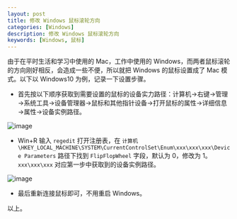 ```yaml
---
layout: post
title: 修改 Windows 鼠标滚轮方向
categories: [Windows]
description: 修改 Windows 鼠标滚轮方向
keywords: [Windows, 鼠标]
---
```


由于在平时生活和学习中使用的 Mac，工作中使用的 Windows，而两者鼠标滚轮的方向刚好相反，会造成一些不便，所以就把 Windows 的鼠标设置成了 Mac 模式。以下以 Windows10 为例，记录一下设置步骤。

- 首先按以下顺序获取到需要设置的鼠标的设备实力路径：计算机→右键→管理→系统工具→设备管理器→鼠标和其他指针设备→打开鼠标的属性→详细信息→属性→设备实例路径。

![image](https://fehub.net/images/posts/2019/windows-mouse-wheel-1.png)

- Win+R 输入 `regedit` 打开注册表，在 `计算机\HKEY_LOCAL_MACHINE\SYSTEM\CurrentControlSet\Enum\xxx\xxx\xxx\Device Parameters` 路径下找到 `FlipFlopWheel` 字段，默认为 0，修改为 1。`xxx\xxx\xxx` 对应第一步中获取到的设备实例路径。

![image](https://fehub.net/images/posts/2019/windows-mouse-wheel-2.png)

- 最后重新连接鼠标即可，不用重启 Windows。

以上。

